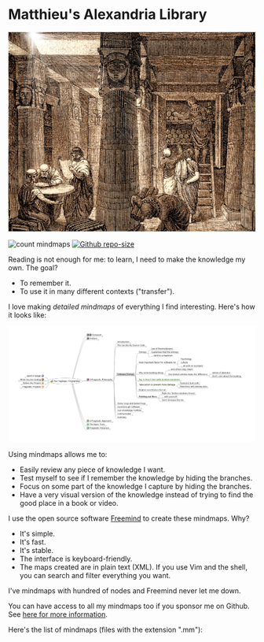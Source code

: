 # Matthieu's Alexandria Library

![Alexandria Library illustration](./library-of-alexandria.jpg)

![count mindmaps](https://img.shields.io/badge/total_mindmaps-184-blue)
[![Github repo-size](https://img.shields.io/github/repo-size/Phantas0s/alexandria-library.svg?color=success&label=Library%20size)]()

Reading is not enough for me: to learn, I need to make the knowledge my own. The goal?

* To remember it.
* To use it in many different contexts ("transfer").

I love making *detailed mindmaps* of everything I find interesting. Here's how it looks like:

[![The Pragmatic Programmer](the_pragmatic_programmer.png)]()

Using mindmaps allows me to:

* Easily review any piece of knowledge I want.
* Test myself to see if I remember the knowledge by hiding the branches.
* Focus on some part of the knowledge I capture by hiding the branches.
* Have a very visual version of the knowledge instead of trying to find the good place in a book or video.

I use the open source software [Freemind](https://sourceforge.net/projects/freemind/) to create these mindmaps. Why?

* It's simple.
* It's fast.
* It's stable.
* The interface is keyboard-friendly.
* The maps created are in plain text (XML). If you use Vim and the shell, you can search and filter everything you want.

I've mindmaps with hundred of nodes and Freemind never let me down.

You can have access to all my mindmaps too if you sponsor me on Github. See [here for more information](https://github.com/sponsors/Phantas0s).

Here's the list of mindmaps (files with the extension ".mm"):

```bash

```
